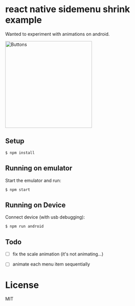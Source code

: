 
# react native sidemenu shrink example

Wanted to experiment with animations on android.

<img src="https://raw.githubusercontent.com/DarrylD/react-native-sidemenu-shrink/master/animation.gif" width="275" height="auto" alt="Buttons">


## Setup

```
$ npm install
```

## Running on emulator

Start the emulator and run:

```
$ npm start
```

## Running on Device

Connect device (with usb debugging):

```
$ npm run android
```

## Todo

- [ ] fix the scale animation (it's not animating...)
- [ ] animate each menu item sequentially


# License

MIT

